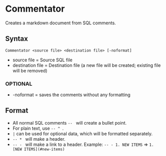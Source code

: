 ﻿# Commentator
Creates a markdown document from SQL comments.

## Syntax
`Commentator <source file> <destination file> [-noformat]`

* source file = Source SQL file
* destination file = Destination file (a new file will be created; existing file will be removed)

### OPTIONAL
* -noformat = saves the comments without any formatting

## Format
* All normal SQL comments `-- ` will create a bullet point. 
* For plain text, use `-- ^ `.
* `|` can be used for optional data, which will be formatted separately.
* `-- * ` will make a header.
* `-- - ` will make a link to a header. Example: `-- - 1. NEW ITEMS` => `1. [NEW ITEMS](#new-items)`